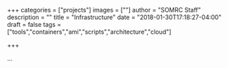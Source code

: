 +++
categories = ["projects"]
images = [""]
author = "SOMRC Staff"
description = ""
title = "Infrastructure"
date = "2018-01-30T17:18:27-04:00"
draft = false
tags = ["tools","containers","ami","scripts","architecture","cloud"]

+++

...
